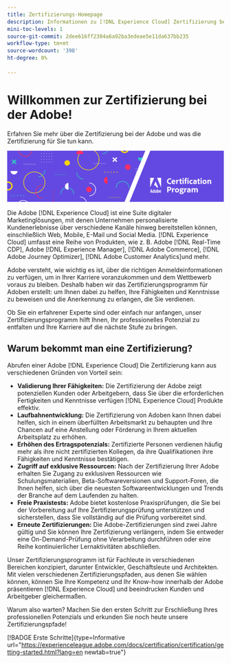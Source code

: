 ```yaml
---
title: Zertifizierungs-Homepage
description: Informationen zu [!DNL Experience Cloud] Zertifizierung bei Adobe. Finden Sie heraus, was die Zertifizierung für Sie tun kann.
mini-toc-levels: 1
source-git-commit: 2dee616ff2304a6a92ba3edeae5e11da637bb235
workflow-type: tm+mt
source-wordcount: '398'
ht-degree: 0%

---
```


# Willkommen zur Zertifizierung bei der Adobe!

Erfahren Sie mehr über die Zertifizierung bei der Adobe und was die Zertifizierung für Sie tun kann.

![Banner](/help/certifications/assets/home_banner_narrow.png)

Die Adobe [!DNL Experience Cloud] ist eine Suite digitaler Marketinglösungen, mit denen Unternehmen personalisierte Kundenerlebnisse über verschiedene Kanäle hinweg bereitstellen können, einschließlich Web, Mobile, E-Mail und Social Media. [!DNL Experience Cloud] umfasst eine Reihe von Produkten, wie z. B. Adobe [!DNL Real-Time CDP], Adobe [!DNL Experience Manager], [!DNL Adobe Commerce], [!DNL Adobe Journey Optimizer], [!DNL Adobe Customer Analytics]und mehr.

Adobe versteht, wie wichtig es ist, über die richtigen Anmeldeinformationen zu verfügen, um in Ihrer Karriere voranzukommen und dem Wettbewerb voraus zu bleiben. Deshalb haben wir das Zertifizierungsprogramm für Adoben erstellt: um Ihnen dabei zu helfen, Ihre Fähigkeiten und Kenntnisse zu beweisen und die Anerkennung zu erlangen, die Sie verdienen.

Ob Sie ein erfahrener Experte sind oder einfach nur anfangen, unser Zertifizierungsprogramm hilft Ihnen, Ihr professionelles Potenzial zu entfalten und Ihre Karriere auf die nächste Stufe zu bringen.

## Warum bekommt man eine Zertifizierung?

Abrufen einer Adobe [!DNL Experience Cloud] Die Zertifizierung kann aus verschiedenen Gründen von Vorteil sein:

* **Validierung Ihrer Fähigkeiten:** Die Zertifizierung der Adobe zeigt potenziellen Kunden oder Arbeitgebern, dass Sie über die erforderlichen Fertigkeiten und Kenntnisse verfügen [!DNL Experience Cloud] Produkte effektiv.
* **Laufbahnentwicklung:** Die Zertifizierung von Adoben kann Ihnen dabei helfen, sich in einem überfüllten Arbeitsmarkt zu behaupten und Ihre Chancen auf eine Anstellung oder Förderung in Ihrem aktuellen Arbeitsplatz zu erhöhen.
* **Erhöhen des Ertragspotenzials:** Zertifizierte Personen verdienen häufig mehr als ihre nicht zertifizierten Kollegen, da ihre Qualifikationen ihre Fähigkeiten und Kenntnisse bestätigen.
* **Zugriff auf exklusive Ressourcen:** Nach der Zertifizierung Ihrer Adobe erhalten Sie Zugang zu exklusiven Ressourcen wie Schulungsmaterialien, Beta-Softwareversionen und Support-Foren, die Ihnen helfen, sich über die neuesten Softwareentwicklungen und Trends der Branche auf dem Laufenden zu halten.
* **Freie Praxistests:** Adobe bietet kostenlose Praxisprüfungen, die Sie bei der Vorbereitung auf Ihre Zertifizierungsprüfung unterstützen und sicherstellen, dass Sie vollständig auf die Prüfung vorbereitet sind.
* **Erneute Zertifizierungen:** Die Adobe-Zertifizierungen sind zwei Jahre gültig und Sie können Ihre Zertifizierung verlängern, indem Sie entweder eine On-Demand-Prüfung ohne Verarbeitung durchführen oder eine Reihe kontinuierlicher Lernaktivitäten abschließen.

Unser Zertifizierungsprogramm ist für Fachleute in verschiedenen Bereichen konzipiert, darunter Entwickler, Geschäftsleute und Architekten. Mit vielen verschiedenen Zertifizierungspfaden, aus denen Sie wählen können, können Sie Ihre Kompetenz und Ihr Know-how innerhalb der Adobe präsentieren [!DNL Experience Cloud] und beeindrucken Kunden und Arbeitgeber gleichermaßen.

Warum also warten? Machen Sie den ersten Schritt zur Erschließung Ihres professionellen Potenzials und erkunden Sie noch heute unsere Zertifizierungspfade!

[!BADGE Erste Schritte]{type=Informative url="https://experienceleague.adobe.com/docs/certification/certification/getting-started.html?lang=en newtab=true"}
